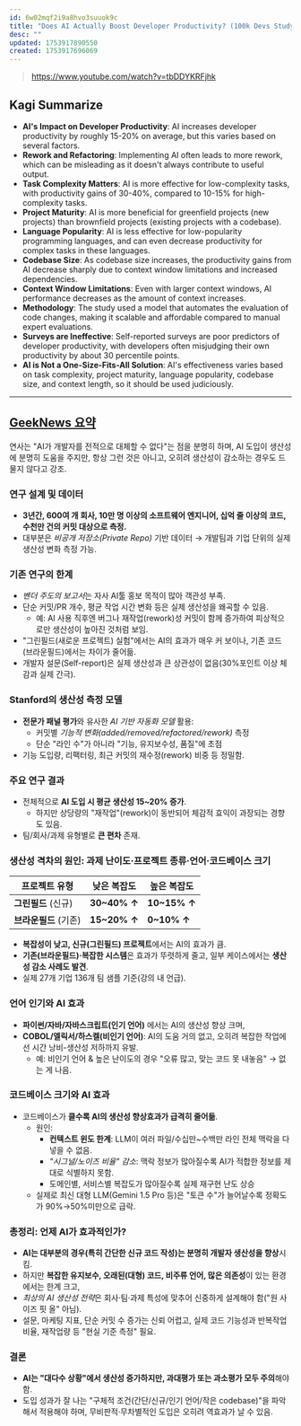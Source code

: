 ```yaml
---
id: 6w02mqf2i9a8hvo3suuok9c
title: "Does AI Actually Boost Developer Productivity? (100k Devs Study) - Yegor Denisov-Blanch, Stanford"
desc: ""
updated: 1753917890550
created: 1753917696069
---
```


> https://www.youtube.com/watch?v=tbDDYKRFjhk

## Kagi Summarize

- **AI's Impact on Developer Productivity**: AI increases developer productivity by roughly 15-20% on average, but this varies based on several factors.
- **Rework and Refactoring**: Implementing AI often leads to more rework, which can be misleading as it doesn't always contribute to useful output.
- **Task Complexity Matters**: AI is more effective for low-complexity tasks, with productivity gains of 30-40%, compared to 10-15% for high-complexity tasks.
- **Project Maturity**: AI is more beneficial for greenfield projects (new projects) than brownfield projects (existing projects with a codebase).
- **Language Popularity**: AI is less effective for low-popularity programming languages, and can even decrease productivity for complex tasks in these languages.
- **Codebase Size**: As codebase size increases, the productivity gains from AI decrease sharply due to context window limitations and increased dependencies.
- **Context Window Limitations**: Even with larger context windows, AI performance decreases as the amount of context increases.
- **Methodology**: The study used a model that automates the evaluation of code changes, making it scalable and affordable compared to manual expert evaluations.
- **Surveys are Ineffective**: Self-reported surveys are poor predictors of developer productivity, with developers often misjudging their own productivity by about 30 percentile points.
- **AI is Not a One-Size-Fits-All Solution**: AI's effectiveness varies based on task complexity, project maturity, language popularity, codebase size, and context length, so it should be used judiciously.

---

## [GeekNews 요약](https://news.hada.io/topic?id=22248)

연사는 "AI가 개발자를 전적으로 대체할 수 없다"는 점을 분명히 하며, AI 도입이 생산성에 분명히 도움을 주지만, 항상 그런 것은 아니고, 오히려 생산성이 감소하는 경우도 드물지 않다고 강조.

### 연구 설계 및 데이터

- **3년간, 600여 개 회사, 10만 명 이상의 소프트웨어 엔지니어, 십억 줄 이상의 코드, 수천만 건의 커밋 대상으로 측정.**
- 대부분은 _비공개 저장소(Private Repo)_ 기반 데이터 → 개발팀과 기업 단위의 실제 생산성 변화 측정 가능.

### 기존 연구의 한계

- *벤더 주도의 보고서*는 자사 AI툴 홍보 목적이 많아 객관성 부족.
- 단순 커밋/PR 개수, 평균 작업 시간 변화 등은 실제 생산성을 왜곡할 수 있음.
  - 예: AI 사용 직후엔 버그나 재작업(rework)성 커밋이 함께 증가하여 피상적으로만 생산성이 높아진 것처럼 보임.
- "그린필드(새로운 프로젝트) 실험"에서는 AI의 효과가 매우 커 보이나, 기존 코드(브라운필드)에서는 차이가 줄어듦.
- 개발자 설문(Self-report)은 실제 생산성과 큰 상관성이 없음(30%포인트 이상 체감과 실제 간극).

### Stanford의 생산성 측정 모델

- **전문가 패널 평가**와 유사한 _AI 기반 자동화 모델_ 활용:
  - 커밋별 _기능적 변화(added/removed/refactored/rework)_ 측정
  - 단순 "라인 수"가 아니라 "기능, 유지보수성, 품질"에 초점
- 기능 도입량, 리팩터링, 최근 커밋의 재수정(rework) 비중 등 정밀함.

### 주요 연구 결과

- 전체적으로 **AI 도입 시 평균 생산성 15~20% 증가**.
  - 하지만 상당량의 "재작업"(rework)이 동반되어 체감적 효익이 과장되는 경향도 있음.
- 팀/회사/과제 유형별로 **큰 편차** 존재.

### 생산성 격차의 원인: 과제 난이도·프로젝트 종류·언어·코드베이스 크기

| 프로젝트 유형         | 낮은 복잡도  | 높은 복잡도  |
| --------------------- | ------------ | ------------ |
| **그린필드** (신규)   | **30~40% ↑** | **10~15% ↑** |
| **브라운필드** (기존) | **15~20% ↑** | **0~10% ↑**  |

- **복잡성이 낮고, 신규(그린필드) 프로젝트**에서는 AI의 효과가 큼.
- **기존(브라운필드)·복잡한 시스템**은 효과가 뚜렷하게 줄고, 일부 케이스에서는 **생산성 감소 사례도 발견**.
- 실제 27개 기업 136개 팀 샘플 기준(강의 내 언급).

### 언어 인기와 AI 효과

- **파이썬/자바/자바스크립트(인기 언어)** 에서는 AI의 생산성 향상 크며,
- **COBOL/엘릭서/하스켈(비인기 언어)**: AI의 도움 거의 없고, 오히려 복잡한 작업에선 시간 낭비-생산성 저하까지 유발.
  - 예: 비인기 언어 & 높은 난이도의 경우 "오류 많고, 맞는 코드 못 내놓음" → 없는 게 나음.

### 코드베이스 크기와 AI 효과

- 코드베이스가 **클수록 AI의 생산성 향상효과가 급격히 줄어듦**.
  - 원인:
    - **컨텍스트 윈도 한계**: LLM이 여러 파일/수십만~수백만 라인 전체 맥락을 다 넣을 수 없음.
    - _"시그널/노이즈 비율" 감소_: 맥락 정보가 많아질수록 AI가 적합한 정보를 제대로 식별하지 못함.
    - 도메인별, 서비스별 복잡도가 많아질수록 실제 재구현 난도 상승
  - 실제로 최신 대형 LLM(Gemini 1.5 Pro 등)은 "토큰 수"가 늘어날수록 정확도가 90%→50%미만으로 급락.

### 총정리: 언제 AI가 효과적인가?

- **AI는 대부분의 경우(특히 간단한 신규 코드 작성)는 분명히 개발자 생산성을 향상**시킴.
- 하지만 **복잡한 유지보수, 오래된(대형) 코드, 비주류 언어, 많은 의존성**이 있는 환경에서는 한계 크고,
- *최상의 AI 생산성 전략*은 회사·팀·과제 특성에 맞추어 신중하게 설계해야 함("원 사이즈 핏 올" 아님).
- 설문, 마케팅 지표, 단순 커밋 수 증가는 신뢰 어렵고, 실제 코드 기능성과 반복작업 비율, 재작업량 등 "현실 기준 측정" 필요.

### 결론

- **AI는 "대다수 상황"에서 생산성 증가하지만, 과대평가 또는 과소평가 모두 주의**해야 함.
- 도입 성과가 잘 나는 "구체적 조건(간단/신규/인기 언어/작은 codebase)"을 파악해서 적용해야 하며, 무비판적·무차별적인 도입은 오히려 역효과가 날 수 있음.
